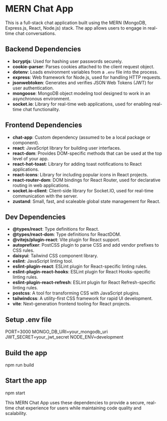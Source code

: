 # MERN Chat App

This is a full-stack chat application built using the MERN (MongoDB, Express.js, React, Node.js) stack. The app allows users to engage in real-time chat conversations.

## Backend Dependencies

- **bcryptjs**: Used for hashing user passwords securely.
- **cookie-parser**: Parses cookies attached to the client request object.
- **dotenv**: Loads environment variables from a `.env` file into the process.
- **express**: Web framework for Node.js, used for handling HTTP requests.
- **jsonwebtoken**: Generates and verifies JSON Web Tokens (JWT) for user authentication.
- **mongoose**: MongoDB object modeling tool designed to work in an asynchronous environment.
- **socket.io**: Library for real-time web applications, used for enabling real-time chat functionality.

## Frontend Dependencies

- **chat-app**: Custom dependency (assumed to be a local package or component).
- **react**: JavaScript library for building user interfaces.
- **react-dom**: Provides DOM-specific methods that can be used at the top level of your app.
- **react-hot-toast**: Library for adding toast notifications to React applications.
- **react-icons**: Library for including popular icons in React projects.
- **react-router-dom**: DOM bindings for React Router, used for declarative routing in web applications.
- **socket.io-client**: Client-side library for Socket.IO, used for real-time communication with the server.
- **zustand**: Small, fast, and scaleable global state management for React.

## Dev Dependencies

- **@types/react**: Type definitions for React.
- **@types/react-dom**: Type definitions for ReactDOM.
- **@vitejs/plugin-react**: Vite plugin for React support.
- **autoprefixer**: PostCSS plugin to parse CSS and add vendor prefixes to CSS rules.
- **daisyui**: Tailwind CSS component library.
- **eslint**: JavaScript linting tool.
- **eslint-plugin-react**: ESLint plugin for React-specific linting rules.
- **eslint-plugin-react-hooks**: ESLint plugin for React Hooks-specific linting rules.
- **eslint-plugin-react-refresh**: ESLint plugin for React Refresh-specific linting rules.
- **postcss**: A tool for transforming CSS with JavaScript plugins.
- **tailwindcss**: A utility-first CSS framework for rapid UI development.
- **vite**: Next-generation frontend tooling for React projects.

## Setup .env file
PORT=3000
MONGO_DB_URI=your_mongodb_uri
JWT_SECRET=your_jwt_secret
NODE_ENV=development

## Build the app

npm run build


## Start the app

npm start

This MERN Chat App uses these dependencies to provide a secure, real-time chat experience for users while maintaining code quality and scalability.
